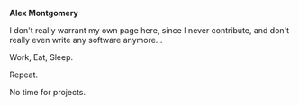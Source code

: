 **Alex Montgomery**

I don't really warrant my own page here, since I never contribute, and don't really even write any software anymore...

Work, Eat, Sleep.

Repeat.

No time for projects.